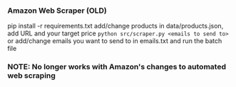 ### Amazon Web Scraper (OLD)
pip install -r requirements.txt
add/change products in data/products.json, add URL and your target price
```python src/scraper.py <emails to send to>```
or add/change emails you want to send to in emails.txt and run the batch file

### NOTE: No longer works with Amazon's changes to automated web scraping